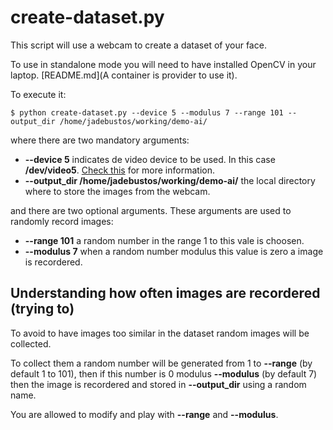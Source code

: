 # create-dataset.py

This script will use a webcam to create a dataset of your face.

To use in standalone mode you will need to have installed OpenCV in your laptop. [README.md](A container is provider to use it).

To execute it:

```console
$ python create-dataset.py --device 5 --modulus 7 --range 101 --output_dir /home/jadebustos/working/demo-ai/
```

where there are two mandatory arguments:

* **--device 5** indicates de video device to be used. In this case **/dev/video5**. [Check this](../face-detection/face-detection-video.md) for more information.
* **--output_dir /home/jadebustos/working/demo-ai/** the local directory where to store the images from the webcam.

and there are two optional arguments. These arguments are used to randomly record images:

* **--range 101** a random number in the range 1 to this vale is choosen.
* **--modulus 7** when a random number modulus this value is zero a image is recordered.

## Understanding how often images are recordered (trying to)

To avoid to have images too similar in the dataset random images will be collected.

To collect them a random number will be generated from 1 to **--range** (by default 1 to 101), then if this number is 0 modulus **--modulus** (by default 7) then the image is recordered and stored in **--output_dir** using a random name.

You are allowed to modify and play with **--range** and **--modulus**.